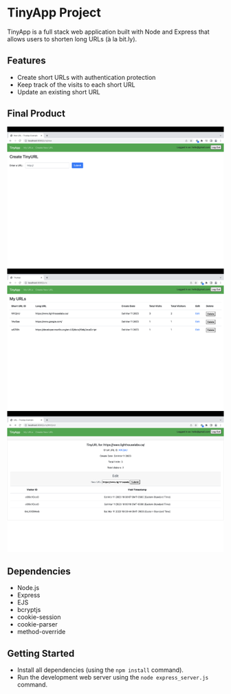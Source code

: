 # TinyApp Project

TinyApp is a full stack web application built with Node and Express that allows users to shorten long URLs (à la bit.ly).

## Features

- Create short URLs with authentication protection
- Keep track of the visits to each short URL
- Update an existing short URL

## Final Product

!["Screenshot of create new URL page"](./docs/urls%3Anew_page.png)
!["screenshot of URLs page"](./docs/urls_page.png)
!["screenshot of short URL page"](./docs/urls%3Aid_page.png)


## Dependencies

- Node.js
- Express
- EJS
- bcryptjs
- cookie-session
- cookie-parser
- method-override

## Getting Started

- Install all dependencies (using the `npm install` command).
- Run the development web server using the `node express_server.js` command.
